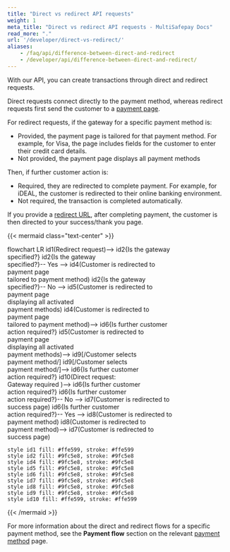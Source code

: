 ```yaml
---
title: "Direct vs redirect API requests"
weight: 1
meta_title: "Direct vs redirect API requests - MultiSafepay Docs"
read_more: "."
url: '/developer/direct-vs-redirect/'
aliases:
    - /faq/api/difference-between-direct-and-redirect
    - /developer/api/difference-between-direct-and-redirect/
---
```


With our API, you can create transactions through direct and redirect requests.

Direct requests connect directly to the payment method, whereas redirect requests first send the customer to a [payment page](/payment-pages/).

For redirect requests, if the gateway for a specific payment method is:

- Provided, the payment page is tailored for that payment method. For example, for Visa, the page includes fields for the customer to enter their credit card details. 
- Not provided, the payment page displays all payment methods 

Then, if further customer action is:

- Required, they are redirected to complete payment. For example, for iDEAL, the customer is redirected to their online banking environment. 
- Not required, the transaction is completed automatically. 

If you provide a [redirect URL](/developer/redirect-url/), after completing payment, the customer is then directed to your success/thank you page.
&nbsp;

{{< mermaid class="text-center" >}}

flowchart LR
    id1(Redirect request)--> id2{Is the gateway <br> specified?}
    id2{Is the gateway <br> specified?}-- Yes --> id4(Customer is redirected to <br> payment page <br> tailored to payment method)
    id2{Is the gateway <br> specified?}-- No --> id5(Customer is redirected to <br> payment page <br> displaying all activated <br> payment methods)
    id4(Customer is redirected to <br> payment page <br> tailored to payment method)--> id6{Is further customer <br> action required?}
    id5(Customer is redirected to <br> payment page <br> displaying all activated <br> payment methods)--> id9[/Customer selects <br> payment method/]
    id9[/Customer selects <br> payment method/]--> id6{Is further customer <br> action required?}
    id10(Direct request: <br> Gateway required )--> id6{Is further customer <br> action required?}
    id6{Is further customer <br> action required?}-- No --> id7(Customer is redirected to <br> success page)
    id6{Is further customer <br> action required?}-- Yes --> id8(Customer is redirected to <br> payment method)
    id8(Customer is redirected to <br> payment method)--> id7(Customer is redirected to <br> success page)

    style id1 fill: #ffe599, stroke: #ffe599
    style id2 fill: #9fc5e8, stroke: #9fc5e8
    style id4 fill: #9fc5e8, stroke: #9fc5e8
    style id5 fill: #9fc5e8, stroke: #9fc5e8
    style id6 fill: #9fc5e8, stroke: #9fc5e8
    style id7 fill: #9fc5e8, stroke: #9fc5e8
    style id8 fill: #9fc5e8, stroke: #9fc5e8
    style id9 fill: #9fc5e8, stroke: #9fc5e8
    style id10 fill: #ffe599, stroke: #ffe599

{{< /mermaid >}}
&nbsp;

For more information about the direct and redirect flows for a specific payment method, see the **Payment flow** section on the relevant [payment method](/payment-methods/) page.

